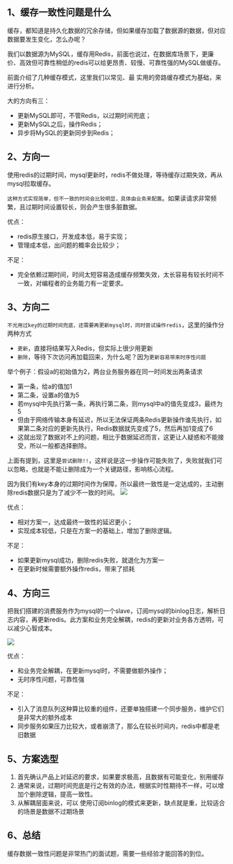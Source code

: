
## 1、缓存一致性问题是什么

缓存，都知道是持久化数据的冗余存储，但如果缓存加载了数据源的数据，但对应数据要发生变化，怎么办呢？

我们以数据源为MySQL，缓存用Redis，前面也说过，在数据库场景下，更廉价、高效但可靠性稍低的redis可以给更昂贵、较慢、可靠性强的MySQL做缓存。

前面介绍了几种缓存模式，这里我们以常见、最 实用的旁路缓存模式为基础，来进行分析。

大的方向有三：
- 更新MySQL即可，不管Redis，以过期时间兜底；
- 更新MySQL之后，操作Redis；
- 异步将MySQL的更新同步到Redis；
## 2、方向一

使用redis的过期时间，mysql更新时，redis不做处理，等待缓存过期失效，再从mysql拉取缓存。

`这种方式实现简单，但不一致的时间会比较明显，具体由业务来配置`。如果读请求非常频繁，且过期时间设置较长，则会产生很多脏数据。

优点：
- redis原生接口，开发成本低，易于实现；
- 管理成本低，出问题的概率会比较少；

不足：
- 完全依赖过期时间，时间太短容易造成缓存频繁失效，太长容易有较长时间不一致，对编程者的业务能力有一定要求。
## 3、方向二

`不光用过key的过期时间兜底，还需要再更新mysql时，同时尝试操作redis`，这里的操作分两种方式
- `更新`，直接将结果写入Redis，但实际上很少用更新
- `删除`，等待下次访问再加载回来，为什么呢？因为`更新容易带来时序性问题`

举个例子：假设a的初始值为2，两台业务服务器在同一时间发出两条请求
- 第一条，给a的值加1
- 第二条，设置a的值为5
- 若mysql中先执行第一条，再执行第二条，则mysql中a的值先变成3，最终为5
- 但由于网络传输本身有延迟，所以无法保证两条Redis更新操作谁先执行，如果第二条对应的更新先执行，Redis数据就先变成了5，然后再加1变成了6
- 这就出现了数据对不上的问题，相比于数据延迟而言，这更让人疑惑和不能接受，所以一般都选择删除。

上面有提到，这里是`尝试删除!!`，这样说是这一步操作可能失败了，失败就我们可以忽略，也就是不能让删除成为一个关键路径，影响核心流程。

因为我们有key本身的过期时间作为保障，所以最终一致性是一定达成的，主动删除redis数据只是为了减少不一致的时间。
![](https://image-for.oss-cn-guangzhou.aliyuncs.com/for-obsidian/Java_Study/2_%E5%AD%A6%E4%B9%A0%E7%AC%94%E8%AE%B0/1_Java%E8%AF%AD%E8%A8%80%E6%A0%B8%E5%BF%83/1_Java%E5%9F%BA%E7%A1%80/1_Java%E5%A4%8D%E4%B9%A0%E7%AC%94%E8%AE%B0/Pasted%20image%2020231107140617.png)

优点：
- 相对方案一，达成最终一致性的延迟更小；
- 实现成本较低，只是在方案一的基础上，增加了删除逻辑。

不足：
- 如果更新mysql成功，删除redis失败，就退化为方案一
- 在更新时候需要额外操作redis，带来了损耗
## 4、方向三

把我们搭建的消费服务作为mysql的一个slave，订阅mysql的binlog日志，解析日志内容，再更新redis。此方案和业务完全解耦，redis的更新对业务各方透明，可以减少心智成本。

![](https://image-for.oss-cn-guangzhou.aliyuncs.com/for-obsidian/Java_Study/2_%E5%AD%A6%E4%B9%A0%E7%AC%94%E8%AE%B0/1_Java%E8%AF%AD%E8%A8%80%E6%A0%B8%E5%BF%83/1_Java%E5%9F%BA%E7%A1%80/1_Java%E5%A4%8D%E4%B9%A0%E7%AC%94%E8%AE%B0/Pasted%20image%2020231107140901.png)

优点：
- 和业务完全解耦，在更新mysql时，不需要做额外操作；
- 无时序性问题，可靠性强

不足：
- 引入了消息队列这种算比较重的组件，还要单独搭建一个同步服务，维护它们是非常大的额外成本
- 同步服务如果压力比较大，或者崩溃了，那么在较长时间内，redis中都是老旧数据

## 5、方案选型

1. 首先确认产品上对延迟的要求，如果要求极高，且数据有可能变化，别用缓存
2. 通常来说，过期时间兜底是行之有效的办法，根据实时性期待不一样，可以增加个删除逻辑，提高一致性。
3. 从解耦层面来说，可以 使用订阅binlog的模式来更新，缺点就是重，比较适合的场景是数据不过期场景

## 6、总结

缓存数据一致性问题是非常热门的面试题，需要一些经验才能回答的到位。